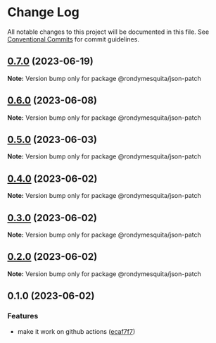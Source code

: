 # Change Log

All notable changes to this project will be documented in this file.
See [Conventional Commits](https://conventionalcommits.org) for commit guidelines.

## [0.7.0](https://github.com/rondymesquita/shell/compare/@rondymesquita/json-patch@0.6.0...@rondymesquita/json-patch@0.7.0) (2023-06-19)

**Note:** Version bump only for package @rondymesquita/json-patch

## [0.6.0](https://github.com/rondymesquita/shell/compare/@rondymesquita/json-patch@0.5.0...@rondymesquita/json-patch@0.6.0) (2023-06-08)

**Note:** Version bump only for package @rondymesquita/json-patch

## [0.5.0](https://github.com/rondymesquita/shell/compare/@rondymesquita/json-patch@0.4.0...@rondymesquita/json-patch@0.5.0) (2023-06-03)

**Note:** Version bump only for package @rondymesquita/json-patch

## [0.4.0](https://github.com/rondymesquita/shell/compare/@rondymesquita/json-patch@0.3.0...@rondymesquita/json-patch@0.4.0) (2023-06-02)

**Note:** Version bump only for package @rondymesquita/json-patch

## [0.3.0](https://github.com/rondymesquita/shell/compare/@rondymesquita/json-patch@0.2.0...@rondymesquita/json-patch@0.3.0) (2023-06-02)

**Note:** Version bump only for package @rondymesquita/json-patch

## [0.2.0](https://github.com/rondymesquita/shell/compare/@rondymesquita/json-patch@0.1.0...@rondymesquita/json-patch@0.2.0) (2023-06-02)

**Note:** Version bump only for package @rondymesquita/json-patch

## 0.1.0 (2023-06-02)

### Features

- make it work on github actions ([ecaf7f7](https://github.com/rondymesquita/shell/commit/ecaf7f7e709f3a41b6a906c047bc8d4d9275be5f))
